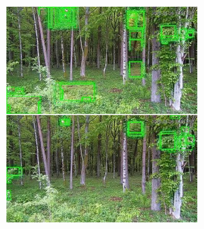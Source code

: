 ![20200526-181427-184432](in/20200526/20200526-181427-184432_0_.jpg)
![20200526-184437-191442](in/20200526/20200526-184437-191442_0_.jpg)
